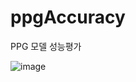 # ppgAccuracy
PPG 모델 성능평가

![image](https://github.com/user-attachments/assets/8394de98-4c1c-4e1c-bf39-8d043824c2b7)
